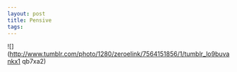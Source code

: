 ```yaml
--- 
layout: post
title: Pensive
tags: 
---
```

![](http://www.tumblr.com/photo/1280/zeroelink/7564151856/1/tumblr_lo9buvankx1
qb7xa2)

